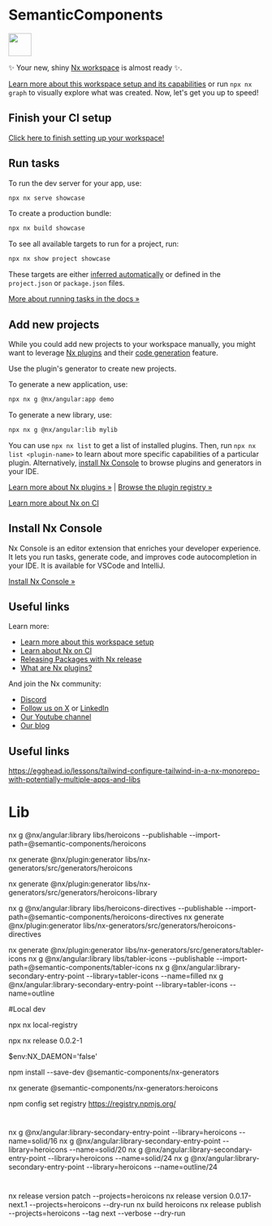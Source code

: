 # SemanticComponents

<a alt="Nx logo" href="https://nx.dev" target="_blank" rel="noreferrer"><img src="https://raw.githubusercontent.com/nrwl/nx/master/images/nx-logo.png" width="45"></a>

✨ Your new, shiny [Nx workspace](https://nx.dev) is almost ready ✨.

[Learn more about this workspace setup and its capabilities](https://nx.dev/getting-started/tutorials/angular-monorepo-tutorial?utm_source=nx_project&utm_medium=readme&utm_campaign=nx_projects) or run `npx nx graph` to visually explore what was created. Now, let's get you up to speed!

## Finish your CI setup

[Click here to finish setting up your workspace!](https://cloud.nx.app/connect/tVQRd46U5c)

## Run tasks

To run the dev server for your app, use:

```sh
npx nx serve showcase
```

To create a production bundle:

```sh
npx nx build showcase
```

To see all available targets to run for a project, run:

```sh
npx nx show project showcase
```

These targets are either [inferred automatically](https://nx.dev/concepts/inferred-tasks?utm_source=nx_project&utm_medium=readme&utm_campaign=nx_projects) or defined in the `project.json` or `package.json` files.

[More about running tasks in the docs &raquo;](https://nx.dev/features/run-tasks?utm_source=nx_project&utm_medium=readme&utm_campaign=nx_projects)

## Add new projects

While you could add new projects to your workspace manually, you might want to leverage [Nx plugins](https://nx.dev/concepts/nx-plugins?utm_source=nx_project&utm_medium=readme&utm_campaign=nx_projects) and their [code generation](https://nx.dev/features/generate-code?utm_source=nx_project&utm_medium=readme&utm_campaign=nx_projects) feature.

Use the plugin's generator to create new projects.

To generate a new application, use:

```sh
npx nx g @nx/angular:app demo
```

To generate a new library, use:

```sh
npx nx g @nx/angular:lib mylib
```

You can use `npx nx list` to get a list of installed plugins. Then, run `npx nx list <plugin-name>` to learn about more specific capabilities of a particular plugin. Alternatively, [install Nx Console](https://nx.dev/getting-started/editor-setup?utm_source=nx_project&utm_medium=readme&utm_campaign=nx_projects) to browse plugins and generators in your IDE.

[Learn more about Nx plugins &raquo;](https://nx.dev/concepts/nx-plugins?utm_source=nx_project&utm_medium=readme&utm_campaign=nx_projects) | [Browse the plugin registry &raquo;](https://nx.dev/plugin-registry?utm_source=nx_project&utm_medium=readme&utm_campaign=nx_projects)

[Learn more about Nx on CI](https://nx.dev/ci/intro/ci-with-nx#ready-get-started-with-your-provider?utm_source=nx_project&utm_medium=readme&utm_campaign=nx_projects)

## Install Nx Console

Nx Console is an editor extension that enriches your developer experience. It lets you run tasks, generate code, and improves code autocompletion in your IDE. It is available for VSCode and IntelliJ.

[Install Nx Console &raquo;](https://nx.dev/getting-started/editor-setup?utm_source=nx_project&utm_medium=readme&utm_campaign=nx_projects)

## Useful links

Learn more:

- [Learn more about this workspace setup](https://nx.dev/getting-started/tutorials/angular-monorepo-tutorial?utm_source=nx_project&utm_medium=readme&utm_campaign=nx_projects)
- [Learn about Nx on CI](https://nx.dev/ci/intro/ci-with-nx?utm_source=nx_project&utm_medium=readme&utm_campaign=nx_projects)
- [Releasing Packages with Nx release](https://nx.dev/features/manage-releases?utm_source=nx_project&utm_medium=readme&utm_campaign=nx_projects)
- [What are Nx plugins?](https://nx.dev/concepts/nx-plugins?utm_source=nx_project&utm_medium=readme&utm_campaign=nx_projects)

And join the Nx community:

- [Discord](https://go.nx.dev/community)
- [Follow us on X](https://twitter.com/nxdevtools) or [LinkedIn](https://www.linkedin.com/company/nrwl)
- [Our Youtube channel](https://www.youtube.com/@nxdevtools)
- [Our blog](https://nx.dev/blog?utm_source=nx_project&utm_medium=readme&utm_campaign=nx_projects)

## Useful links

https://egghead.io/lessons/tailwind-configure-tailwind-in-a-nx-monorepo-with-potentially-multiple-apps-and-libs

# Lib

nx g @nx/angular:library libs/heroicons --publishable --import-path=@semantic-components/heroicons

nx generate @nx/plugin:generator libs/nx-generators/src/generators/heroicons

nx generate @nx/plugin:generator libs/nx-generators/src/generators/heroicons-library

nx g @nx/angular:library libs/heroicons-directives --publishable --import-path=@semantic-components/heroicons-directives
nx generate @nx/plugin:generator libs/nx-generators/src/generators/heroicons-directives

nx generate @nx/plugin:generator libs/nx-generators/src/generators/tabler-icons
nx g @nx/angular:library libs/tabler-icons --publishable --import-path=@semantic-components/tabler-icons
nx g @nx/angular:library-secondary-entry-point --library=tabler-icons --name=filled
nx g @nx/angular:library-secondary-entry-point --library=tabler-icons --name=outline

#Local dev

npx nx local-registry

npx nx release 0.0.2-1

$env:NX_DAEMON='false'

npm install --save-dev @semantic-components/nx-generators

nx generate @semantic-components/nx-generators:heroicons

npm config set registry https://registry.npmjs.org/

#

nx g @nx/angular:library-secondary-entry-point --library=heroicons --name=solid/16
nx g @nx/angular:library-secondary-entry-point --library=heroicons --name=solid/20
nx g @nx/angular:library-secondary-entry-point --library=heroicons --name=solid/24
nx g @nx/angular:library-secondary-entry-point --library=heroicons --name=outline/24

#

nx release version patch --projects=heroicons
nx release version 0.0.17-next.1 --projects=heroicons --dry-run
nx build heroicons
nx release publish --projects=heroicons --tag next --verbose --dry-run
